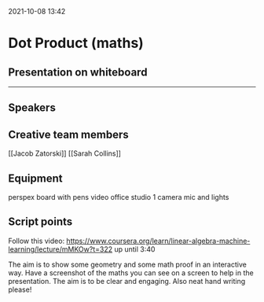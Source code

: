 2021-10-08 13:42

# Dot Product (maths)
## Presentation on whiteboard
***

## Speakers

## Creative team members
[[Jacob Zatorski]]
[[Sarah Collins]]

## Equipment
perspex board with pens
video
office studio
1 camera mic and lights

## Script points

Follow this video: https://www.coursera.org/learn/linear-algebra-machine-learning/lecture/mMKOw?t=322
up until 3:40

The aim is to show some geometry and some math proof in an interactive way.
Have a screenshot of the maths you can see on a screen to help in the presentation. The aim is to be clear and engaging. Also neat hand writing please! 



